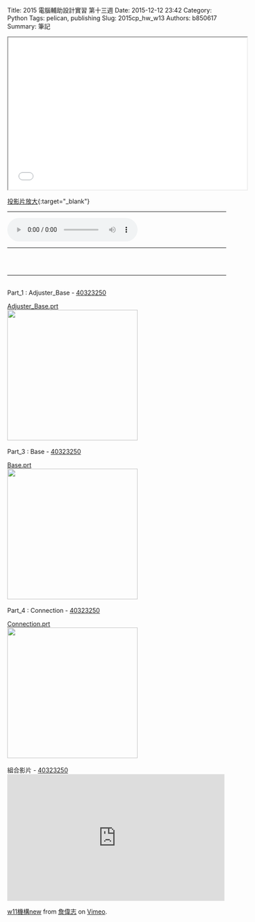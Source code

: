Title: 2015 電腦輔助設計實習 第十三週
Date: 2015-12-12 23:42
Category: Python
Tags: pelican, publishing
Slug: 2015cp_hw_w13
Authors: b850617
Summary: 筆記
<br>
<iframe src="40323250_cp_w13.html" width="550" height="350"></iframe>

[投影片放大](40323250_cp_w13.html){:target="_blank"}
<br>
<hr>
<html>
<head>
<title>Selena Gomez - My Dilemma</title>
</head>
<body>
    <audio controls pause loop>
        <source src="https://copy.com/l1w6g8bPP9amsegM">
    </audio>
</body>
</html>
<hr>
<br>
<br>
<hr>
<br>
Part_1 : Adjuster_Base - <a href='user/40323250/'>40323250</a>
<br>
<p align="left"><a href="https://copy.com/M6sctQJCiyi1U2vM">Adjuster_Base.prt</a>
<br>
<img
src="https://copy.com/1fCnqiMn97iR1e7H"width="300"height="300">
<script src="https://embed.github.com/view/3d/2015fallhw/2015fallcadpb/gh-pages/user/40323250/part/adjuster_base.stl"width="300"height="300"></script>
<br>
<br>
Part_3 : Base - <a href='user/40323250/'>40323250</a>
<br>
<p align="left"><a href="https://copy.com/7iGTmhww6bAaIxMn">Base.prt</a>
<br>
<img
src="https://copy.com/xKH8RqINQXPOvzM8"width="300"height="300">
<script src="https://embed.github.com/view/3d/2015fallhw/2015fallcadpb/gh-pages/user/40323250/part/base.stl"width="300"height="300"></script>
<br>
<br>
Part_4 : Connection - <a href='user/40323250/'>40323250</a>
<br>
<p align="left"><a href="https://copy.com/RZ6LPZoZ3Ho3NkrW">Connection.prt</a>
<br>
<img
src="https://copy.com/gncttvEdRpVyJWUT"width="300"height="300">
<script src="https://embed.github.com/view/3d/2015fallhw/2015fallcadpb/gh-pages/user/40323250/part/connection.stl"width="300"height="300"></script>
<br>
<br>
組合影片 - <a href='user/40323250/'>40323250</a>
<br>
<iframe src="https://player.vimeo.com/video/148074979" width="500" height="291" frameborder="0" webkitallowfullscreen mozallowfullscreen allowfullscreen></iframe>
<p><a href="https://vimeo.com/148074979">w11機構new</a> from <a href="http://2015fallhw.github.io/2015fallcadpb/user/40323250/2015cp_hw_w11.html">詹偉志</a> on <a href="https://vimeo.com">Vimeo</a>.</p>




